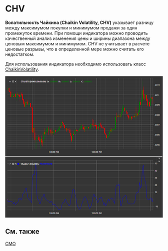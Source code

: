 # CHV

**Волатильность Чайкина (Chaikin Volatility, CHV)** указывает разницу между максимумом покупки и минимумом продажи за один промежуток времени. При помощи индикатора можно проводить качественный анализ изменения цены и ширины диапазона между ценовым максимумом и минимумом. CHV не учитывает в расчете ценовые разрывы, что в определенной мере можно считать его недостатком. 

Для использования индикатора необходимо использовать класс [ChaikinVolatility](xref:StockSharp.Algo.Indicators.ChaikinVolatility). 

![IndicatorChaikinVolatility](../images/IndicatorChaikinVolatility.png)

## См. также

[CMO](IndicatorChandeMomentumOscillator.md)
